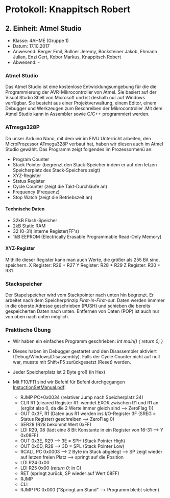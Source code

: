 # Protokoll: Knappitsch Robert

## 2. Einheit: Atmel Studio
* Klasse: 4AHME (Gruppe 1)
* Datum: 17.10.2017
* Anwesend: Berger Emil, Bullner Jeremy, Böcksteiner Jakob, Ehmann Julian, Enzi Gert, Kobor Markus, Knappitsch Robert
* Abwesend: -

### Atmel Studio
Das Atmel Studio ist eine kostenlose Entwicklungsumgebung für die die Programmierung der AVR-Mikrocontroller von Atmel.
Sie basiert auf der Visual Studio Shell von Microsoft und ist deshalb nur auf Windows verfügbar. Sie besteht aus einer
Projektverwaltung, einem Editor, einem Debugger und Werkzeugen zum Beschreiben der Mikrocontroller .Mit dem Atmel Studio
kann in Assembler sowie C/C++ programmiert werden.

### ATmega328P
Da unser Arduino Nano, mit dem wir im FIVU Unterricht arbeiten, den MicroProzessor ATmega328P verbaut hat, haben wir diesen 
auch im Atmel Studio gewählt. Das Programm zeigt folgendes im Prozessormenü an:
* Program Counter
* Stack Pointer (begrenzt den Stack-Speicher indem er auf den letzen Speicherplatz des Stack-Speichers zeigt)
* XYZ-Register
* Status Register
* Cycle Counter (zeigt die Takt-Durchläufe an)
* Frequency (Frequenz)
* Stop Watch (zeigt die Betriebszeit an)

#### Technische Daten
* 32kB Flash-Speicher
* 2kB Static RAM
* 32 (0-31) interne Register(FF's)
* 1kB EEPROM (Electrically Erasable Programmable Read-Only Memory)

#### XYZ-Register
Mithilfe dieser Register kann man auch Werte, die größer als 255 Bit sind, speichern.
X Register: R26 + R27
Y Register: R28 + R29
Z Register: R30 + R31

### Stackspeicher
Der Stapelspeicher wird vom Stackpointer nach unten hin begrenzt. Er arbeitet nach dem Speicherprinzip *First-in-First-out*. Daten
werden immmer in die oberste Adresse geschrieben (PUSH) und schieben die bereits gespeicherten Daten nach unten. Entfernen von Daten (POP) ist auch nur von oben nach unten möglich.

### Praktische Übung
* Wir haben ein einfaches Programm geschrieben: 
 *int main()
{
  return 0;
}*

* Dieses haben im Debugger gestartet und den Disassembler aktiviert (Debug/Windows/Disassembly).
 Falls der Cycle Counter nicht auf null war, musste mit Shift+F5 zurückgesetzt (Reset) werden.

* Jeder Speicherplatz ist 2 Byte groß (in Hex)

* Mit F10/F11 sind wir Befehl für Befehl durchgegangen [InstuctionSetManual.pdf](http://www.atmel.com/images/Atmel-0856-AVR-Instruction-Set-Manual.pdf):
  * RJMP PC+0x0034 (relativer Jump nach Speicherplatz 34)
  * CLR R1 (cleared Register R1: wendet EXOR zwischen R1 und R1 an (ergibt also 0, da die 2 Werte immer gleich sind --> ZeroFlag 1))
  * OUT 0x3F, R1 (Daten aus R1 werden ins I/O-Register 3F (SREG = Status Register) geschreiben --> ZeroFlag 0)
  * SER28 (R28 bekommt Wert 0xFF)
  * LDI R29, 08 (lädt eine 8 Bit Konstante in ein Register von 16-31 --> Y 0x08FF)
  * OUT 0x3E, R29 --> 3E = SPH (Stack Pointer High)
  * OUT 0x0D, R28 --> 3D = SPL (Stack Pointer Low)
  * RCALL PC 0x0003 --> 2 Byte im Stack abgelegt --> SP zeigt wieder auf letzen freien Platz --> springt auf die Position
  * LDI R24 0x00
  * LDI R25 0x00 (*return 0;* in C)
  * RET (springt zurück, SP wieder auf Wert 08FF)
  * RJMP
  * CLI
  * RJMP PC 0x000 ("Springt am Stand" --> Programm bleibt stehen)
